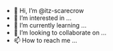 - 👋 Hi, I’m @itz-scarecrow
- 👀 I’m interested in ...
- 🌱 I’m currently learning ...
- 💞️ I’m looking to collaborate on ...
- 📫 How to reach me ...

<!---
itz-scarecrow/itz-scarecrow is a ✨ special ✨ repository because its `README.md` (this file) appears on your GitHub profile.
You can click the Preview link to take a look at your changes.
--->
